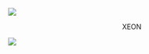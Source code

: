 <a><img src='https://i.imgur.com/LyHic3i.gif'/></a>

<p align="center">
  <h> XEON </h>

<a><img src='https://i.imgur.com/LyHic3i.gif'/></a>
